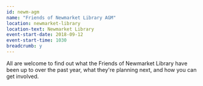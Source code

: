 ```yaml
---
id: newm-agm
name: "Friends of Newmarket Library AGM"
location: newmarket-library
location-text: Newmarket Library
event-start-date: 2018-09-12
event-start-time: 1030
breadcrumb: y
---
```


All are welcome to find out what the Friends of Newmarket Library have been up to over the past year, what they're planning next, and how you can get involved.
